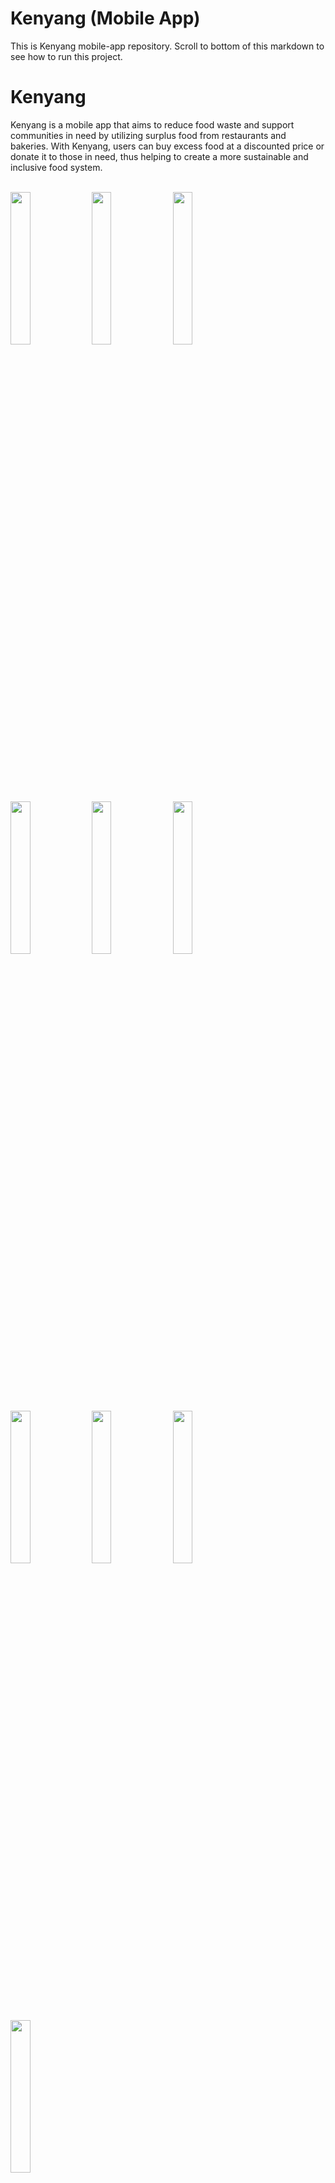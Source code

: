 # Kenyang (Mobile App)
This is Kenyang mobile-app repository. Scroll to bottom of this markdown to see how to run this project.

# Kenyang

Kenyang is a mobile app that aims to reduce food waste and support communities in need by utilizing surplus food from restaurants and bakeries. With Kenyang, users can buy excess food at a discounted price or donate it to those in need, thus helping to create a more sustainable and inclusive food system.<br><br>

<img src="https://github.com/Capstone-Kenyang/.github/assets/117462539/2a77a420-21ad-4eb5-ae0e-6aee3760b6a4" width="25%">
<img src="https://github.com/Capstone-Kenyang/.github/assets/117462539/d838c809-10f0-430d-a270-5247908c9946" width="25%">
<img src="https://github.com/Capstone-Kenyang/.github/assets/117462539/5cd63265-0f72-450a-b9ba-a7ebdbda362f" width="25%">
<img src="https://github.com/Capstone-Kenyang/.github/assets/117462539/d58e48bf-447b-4fca-ba14-d111996b60c0" width="25%">
<img src="https://github.com/Capstone-Kenyang/.github/assets/117462539/8d7ae769-2188-4627-b7f6-e24215770f71" width="25%">
<img src="https://github.com/Capstone-Kenyang/.github/assets/117462539/05ae8a35-d2cc-4d02-a69f-90f7a1208bab" width="25%">
<img src="https://github.com/Capstone-Kenyang/.github/assets/117462539/17ff559d-56fb-4a7c-8876-dbb48bb0b8e9" width="25%">
<img src="https://github.com/Capstone-Kenyang/.github/assets/117462539/4091f17d-dfd6-45e5-9b3b-9195b69f8fa8" width="25%">
<img src="https://github.com/Capstone-Kenyang/.github/assets/117462539/fc0463dc-cbea-4e59-a461-592a0ce2e1f7" width="25%">
<img src="https://github.com/Capstone-Kenyang/.github/assets/117462539/35ea0665-3e07-4ef5-aac3-e2669ae5e50a" width="25%">


## What is Kenyang?
Every year, millions of tons of food are wasted in restaurants and bakeries due to overproduction or approaching expiration dates. This is a huge problem that goes against efforts to tackle hunger and reduce food waste. Kenyang is here to tackle this problem in a way:

- **Surplus Food Purchase:** Kenyang provides a platform users can buy discounted price surplus food from food vendors. This not only helps reduce food waste, but also allows consumers to enjoy food at a more affordable price.
  
- **Food Donation:** Users can purchase surplus food through Kenyang and donate it to the needy. These donations are managed by restaurants or bakeries, ensuring the food reaches those who need it most.

- **Food Safety Check:** Kenyang is equipped with a Machine Learning-based food safety scanning feature that allows users to verify if food is safe for consumption. By simply taking a photo of the food, the app will analyze and provide information regarding the condition of the food.

- **Food Category:** This app covers a wide range of food categories to meet diverse needs, including:
  - **Rice Dish:** Rice and various rice-based dishes.
  - **Bread and Pastry:** Various types of bread and pastries.
  - **Fruits:** Various types of fruits.
  - **Vegies:** Various types of vegetables.

With Kenyang, we aim to reduce food waste, alleviate hunger, and create a more sustainable and inclusive food system.<br><br>


## Features

### Food Safety Scanning

- Kenyang app is equipped with a food safety scanning feature that uses Machine Learning technology to verify food safety before consumption.
  
- **How to use the feature:**
  1. Click the camera icon on the bottom navigation bar of Kenyang app.
  2. Take a photo of the food you want to check.
  3. The app automatically analyzes the photo to determine the safety of the food.
  4. The analysis results are displayed within seconds, providing information on whether the food is safe for consumption or not.

### Food Sales

- Kenyang provides a platform to buy surplus food at discounted prices from various sellers, including restaurants, bakeries, fruit sellers, and vegetable sellers.
- Extensive food categories include:
  - **Rice Dishes:** Various types of delicious rice dishes.
  - **Bread and Cakes:** Fresh bread and a variety of appetizing cakes.
  - **Fruits:** Fresh fruits ready for consumption.
  - **Vegetables:** Fresh vegetables that are rich in nutrients.
    
### Donation Options

- Kenyang allows users to not only purchase surplus food at a discounted price, but also donate it to those in need.
- The donation process is managed by the food seller.

### Show Distance Based on Location

- Kenyang app allows users to view the distance between their location and the listed restaurants or bakeries after tehy turn on the location permission.
- This helps users in choosing the place closest to them, minimizing travel time.

### Check Restaurant Location on Google Maps

- Users can access the location information of the listed restaurants or bakeries directly through the Kenyang app.
- This allows users to review the map and determine the best route to reach the venue.

### Sort Menu in Categories Based on Highest Rating or Lowest Distance

- This feature allows users to sort food menus in specific categories based on the highest rating or lowest distance from the user's location.
- Users can easily find and order the most recommended food or the closest to them.

### Order List

- Kenyang app provides an order list feature that allows users to view their order history.
- Users can access details of previous orders, including food purchased, amount paid or donation status.<br><br>

## Technologies Used:
- ML: TensorFlow Google Colab
- CC: Google Cloud, Google Storage, Cloud Run
- MD: Retrofit2, Material 3, Google Play Service Location API, Firebase

## Additional Info
- Min SDK: API 24
- Target SDK: API 34
- Tested with AVD Pixel 7 API 35
- Tested with real device Realme 5i API 26<br><br>


## How to Run The Project
- Open Android Studio.
- Go to the Kenyang's MD Repository:
    - Open [github.com/Capstone-Kenyang/mobile-app](https://github.com/Capstone-Kenyang/mobile-app)
    - Click the green "Code" button and choose the "HTTPS" clone URL option. This URL will be used in the next step.
- Import the Project into Android Studio:

  - Using Git (Recommended):
      - In Android Studio, navigate to File > New > Project from Version Control > Git.
      - Paste the copied HTTPS clone URL into the "URL" field.
      - If prompted, provide your GitHub username and password (optional if using public repositories).
      - Click "Clone." Android Studio will download the project files.
      - Once complete, choose to either open the project in a new window or the current window.
        
  - Without Git:
      - In Android Studio, navigate to File > New > Import Project.
      - Browse to the downloaded project folder (typically a ZIP archive extracted from GitHub). Select the project's root directory (usually containing a file named "build.gradle").
      - Click "Next" and follow any on-screen prompts.
      - Sync Gradle (Optional):


- Run the Project:
    - Connect an Android Device or Emulator:
        - Make sure you have a physical Android device connected or an emulator running also make sure to use latest API and Google Play supported Emulator. You can manage these settings in Tools > Device Manager.
      
          > **Note**  Make sure your emulator device is logged in with a Google account (check the email in the emulator device to make sure) before running your Android app using Firebase Authentication!
        - Run the App: Click the "Run" button (usually a green play icon) in the toolbar. Select the appropriate device or emulator from the dropdown menu.
Android Studio will build and deploy the app to your chosen target.
